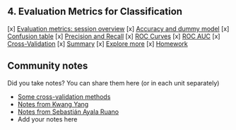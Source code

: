 ## 4. Evaluation Metrics for Classification

[x] [Evaluation metrics: session overview](01-overview.md)
[x] [Accuracy and dummy model](02-accuracy.md)
[x] [Confusion table](03-confusion-table.md)
[x] [Precision and Recall](04-precision-recall.md)
[x] [ROC Curves](05-roc.md)
[x] [ROC AUC](06-auc.md)
[x] [Cross-Validation](07-cross-validation.md)
[x] [Summary](08-summary.md)
[x] [Explore more](09-explore-more.md)
[x] [Homework](homework.md)

## Community notes

Did you take notes? You can share them here (or in each unit separately)
* [Some cross-validation methods](https://github.com/razekmaiden/ml_zoomcamp/blob/main/additional_topics/ML_ZOOMCAMP_CROSS_VALIDATION_METHODS.ipynb)
* [Notes from Kwang Yang](https://www.kaggle.com/kwangyangchia/notebook-for-lesson-4-mle)
* [Notes from Sebastián Ayala Ruano](https://github.com/sayalaruano/100DaysOfMLCode/blob/main/Classification/Notes/NotesDay14.md)
* Add your notes here
